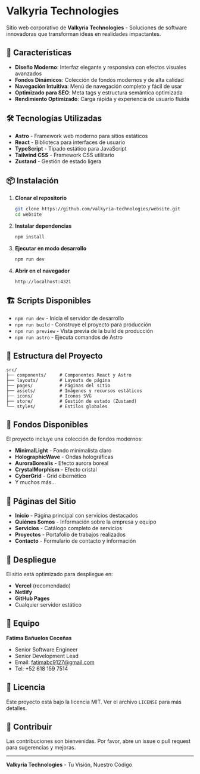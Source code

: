 # Valkyria Technologies

Sitio web corporativo de **Valkyria Technologies** - Soluciones de software innovadoras que transforman ideas en realidades impactantes.

## 🚀 Características

- **Diseño Moderno**: Interfaz elegante y responsiva con efectos visuales avanzados
- **Fondos Dinámicos**: Colección de fondos modernos y de alta calidad
- **Navegación Intuitiva**: Menú de navegación completo y fácil de usar
- **Optimizado para SEO**: Meta tags y estructura semántica optimizada
- **Rendimiento Optimizado**: Carga rápida y experiencia de usuario fluida

## 🛠️ Tecnologías Utilizadas

- **Astro** - Framework web moderno para sitios estáticos
- **React** - Biblioteca para interfaces de usuario
- **TypeScript** - Tipado estático para JavaScript
- **Tailwind CSS** - Framework CSS utilitario
- **Zustand** - Gestión de estado ligera

## 📦 Instalación

1. **Clonar el repositorio**
   ```bash
   git clone https://github.com/valkyria-technologies/website.git
   cd website
   ```

2. **Instalar dependencias**
   ```bash
   npm install
   ```

3. **Ejecutar en modo desarrollo**
   ```bash
   npm run dev
   ```

4. **Abrir en el navegador**
   ```
   http://localhost:4321
   ```

## 🏗️ Scripts Disponibles

- `npm run dev` - Inicia el servidor de desarrollo
- `npm run build` - Construye el proyecto para producción
- `npm run preview` - Vista previa de la build de producción
- `npm run astro` - Ejecuta comandos de Astro

## 📁 Estructura del Proyecto

```
src/
├── components/     # Componentes React y Astro
├── layouts/        # Layouts de página
├── pages/          # Páginas del sitio
├── assets/         # Imágenes y recursos estáticos
├── icons/          # Iconos SVG
├── store/          # Gestión de estado (Zustand)
└── styles/         # Estilos globales
```

## 🎨 Fondos Disponibles

El proyecto incluye una colección de fondos modernos:

- **MinimalLight** - Fondo minimalista claro
- **HolographicWave** - Ondas holográficas
- **AuroraBorealis** - Efecto aurora boreal
- **CrystalMorphism** - Efecto cristal
- **CyberGrid** - Grid cibernético
- Y muchos más...

## 📱 Páginas del Sitio

- **Inicio** - Página principal con servicios destacados
- **Quiénes Somos** - Información sobre la empresa y equipo
- **Servicios** - Catálogo completo de servicios
- **Proyectos** - Portafolio de trabajos realizados
- **Contacto** - Formulario de contacto y información

## 🚀 Despliegue

El sitio está optimizado para despliegue en:

- **Vercel** (recomendado)
- **Netlify**
- **GitHub Pages**
- Cualquier servidor estático

## 👥 Equipo

**Fatima Bañuelos Ceceñas**
- Senior Software Engineer
- Senior Development Lead
- Email: fatimabc9127@gmail.com
- Tel: +52 618 159 7514

## 📄 Licencia

Este proyecto está bajo la licencia MIT. Ver el archivo `LICENSE` para más detalles.

## 🤝 Contribuir

Las contribuciones son bienvenidas. Por favor, abre un issue o pull request para sugerencias y mejoras.

---

**Valkyria Technologies** - Tu Visión, Nuestro Código 